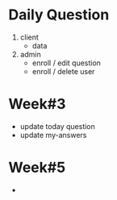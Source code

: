 # Daily Question

1. client
   - data
1. admin
   - enroll / edit question
   - enroll / delete user

# Week#3

- update today question
- update my-answers

# Week#5

-
